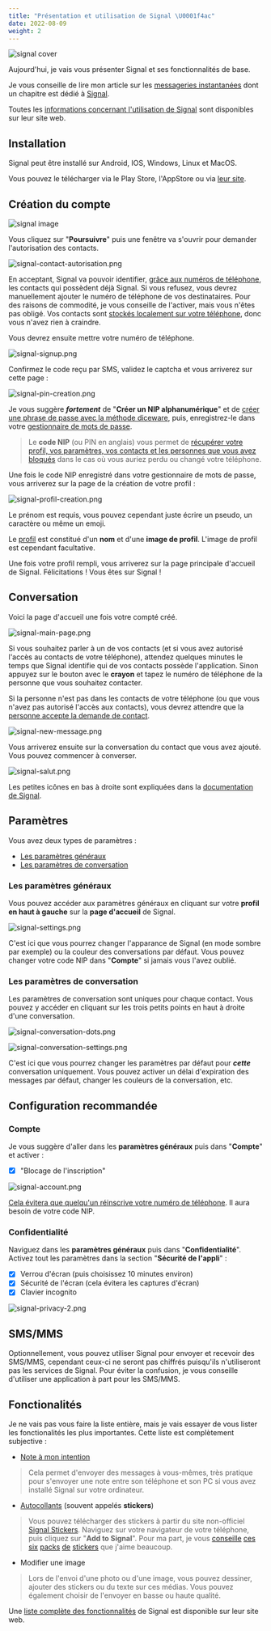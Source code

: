 ```yaml
---
title: "Présentation et utilisation de Signal \U0001f4ac"
date: 2022-08-09
weight: 2
---
```


![signal cover](/signal/signal-cover.png#center)

Aujourd'hui, je vais vous présenter Signal et ses fonctionnalités de base.

Je vous conseille de lire mon article sur les [messageries instantanées](/basiques/instant-messengers) dont un chapitre est dédié à [Signal](/basiques/instant-messengers#signal).

Toutes les [informations concernant l'utilisation de Signal](https://support.signal.org/hc/fr) sont disponibles sur leur site web.

## Installation

Signal peut être installé sur Android, IOS, Windows, Linux et MacOS.

Vous pouvez le télécharger via le Play Store, l'AppStore ou via [leur site](https://signal.org/download/).

## Création du compte

![signal image](/signal/signal-intro.png#center)

Vous cliquez sur "**Poursuivre**" puis une fenêtre va s'ouvrir pour demander l'autorisation des contacts. 

![signal-contact-autorisation.png](/signal/signal-contact-autorisation.png#center)

En acceptant, Signal va pouvoir identifier, [grâce aux numéros de téléphone](https://signal.org/blog/private-contact-discovery/), les contacts qui possèdent déjà Signal. Si vous refusez, vous devrez manuellement ajouter le numéro de téléphone de vos destinataires. Pour des raisons de commodité, je vous conseille de l'activer, mais vous n'êtes pas obligé. Vos contacts sont [stockés localement sur votre téléphone](https://support.signal.org/hc/fr/articles/360007061452-Signal-envoie-t-elle-mon-num%C3%A9ro-%C3%A0-mes-contacts-), donc vous n'avez rien à craindre.

Vous devrez ensuite mettre votre numéro de téléphone.

![signal-signup.png](/signal/signal-signup.png#center)

Confirmez le code reçu par SMS, validez le captcha et vous arriverez sur cette page :

![signal-pin-creation.png](/signal/signal-pin-creation.png#center)

Je vous suggère ***fortement*** de "**Créer un NIP alphanumérique**" et de [créer une phrase de passe avec la méthode diceware](/basiques/password-managers#la-méthode-diceware), puis, enregistrez-le dans votre [gestionnaire de mots de passe](/basiques/password-managers).

> Le **code NIP** (ou PIN en anglais) vous permet de [récupérer votre profil, vos paramètres, vos contacts et les personnes que vous avez bloqués](https://support.signal.org/hc/fr/articles/360007059792-NIP-Signal) dans le cas où vous auriez perdu ou changé votre téléphone.

Une fois le code NIP enregistré dans votre gestionnaire de mots de passe, vous arriverez sur la page de la création de votre profil :

![signal-profil-creation.png](/signal/signal-profil-creation.png#center)

Le prénom est requis, vous pouvez cependant juste écrire un pseudo, un caractère ou même un emoji.

Le [profil](https://support.signal.org/hc/fr/articles/360007459591-Les-profils-Signal-et-les-demandes-d-%C3%A9change-de-messages) est constitué d'un **nom** et d'une **image de profil**. L'image de profil est cependant facultative.

Une fois votre profil rempli, vous arriverez sur la page principale d'accueil de Signal. Félicitations ! Vous êtes sur Signal !

## Conversation

Voici la page d'accueil une fois votre compté créé.

![signal-main-page.png](/signal/signal-main-page.png#center)

Si vous souhaitez parler à un de vos contacts (et si vous avez autorisé l'accès au contacts de votre téléphone), attendez quelques minutes le temps que Signal identifie qui de vos contacts possède l'application. Sinon appuyez sur le bouton avec le **crayon** et tapez le numéro de téléphone de la personne que vous souhaitez contacter.

Si la personne n'est pas dans les contacts de votre téléphone (ou que vous n'avez pas autorisé l'accès aux contacts), vous devrez attendre que la [personne accepte la demande de contact](https://support.signal.org/hc/fr/articles/360007459591-Les-profils-Signal-et-les-demandes-d-%C3%A9change-de-messages#message_requests).

![signal-new-message.png](/signal/signal-new-message.png#center)

Vous arriverez ensuite sur la conversation du contact que vous avez ajouté. Vous pouvez commencer à converser.

![signal-salut.png](/signal/signal-salut.png#center)

Les petites icônes en bas à droite sont expliquées dans la [documentation de Signal](https://support.signal.org/hc/fr/articles/360007320751-Comment-puis-je-savoir-si-mon-message-a-%C3%A9t%C3%A9-remis-ou-lu-).

## Paramètres

Vous avez deux types de paramètres :

- [Les paramètres généraux](#les-paramètres-généraux)
- [Les paramètres de conversation](#les-paramètres-de-conversation)

### Les paramètres généraux

Vous pouvez accéder aux paramètres généraux en cliquant sur votre **profil en haut à gauche** sur la **page d'accueil** de Signal.

![signal-settings.png](/signal/signal-settings.png#center)

C'est ici que vous pourrez changer l'apparance de Signal (en mode sombre par exemple) ou la couleur des conversations par défaut.
Vous pouvez changer votre code NIP dans "**Compte**" si jamais vous l'avez oublié.

### Les paramètres de conversation

Les paramètres de conversation sont uniques pour chaque contact. Vous pouvez y accéder en cliquant sur les trois petits points en haut à droite d'une conversation.

![signal-conversation-dots.png](/signal/signal-conversation-dots.png#center)

![signal-conversation-settings.png](/signal/signal-conversation-settings.png#center)

C'est ici que vous pourrez changer les paramètres par défaut pour ***cette*** conversation uniquement. Vous pouvez activer un délai d'expiration des messages par défaut, changer les couleurs de la conversation, etc.

## Configuration recommandée

### Compte

Je vous suggère d'aller dans les **paramètres généraux** puis dans "**Compte**" et activer :

- [x] "Blocage de l'inscription"

![signal-account.png](/signal/signal-account.png#center)

[Cela évitera que quelqu'un réinscrive votre numéro de téléphone](https://support.signal.org/hc/fr/articles/360007059792-NIP-Signal#manage_registration_lock). Il aura besoin de votre code NIP.

### Confidentialité

Naviguez dans les **paramètres généraux** puis dans "**Confidentialité**". Activez tout les paramètres dans la section "**Sécurité de l'appli**" :

- [x] Verrou d'écran (puis choisissez 10 minutes environ)
- [x] Sécurité de l'écran (cela évitera les captures d'écran)
- [x] Clavier incognito

![signal-privacy-2.png](/signal/signal-privacy-2.png#center)

## SMS/MMS

Optionnellement, vous pouvez utiliser Signal pour envoyer et recevoir des SMS/MMS, cependant ceux-ci ne seront pas chiffrés puisqu'ils n'utiliseront pas les services de Signal. Pour éviter la confusion, je vous conseille d'utiliser une application à part pour les SMS/MMS.

## Fonctionalités

Je ne vais pas vous faire la liste entière, mais je vais essayer de vous lister les fonctionalités les plus importantes. Cette liste est complètement subjective :

- [Note à mon intention](https://support.signal.org/hc/fr/articles/360043272451-Note-%C3%A0-mon-intention)

> Cela permet d'envoyer des messages à vous-mêmes, très pratique pour s'envoyer une note entre son téléphone et son PC si vous avez installé Signal sur votre ordinateur.

- [Autocollants](https://support.signal.org/hc/fr/articles/360031836512-Autocollants) (souvent appelés **stickers**)

> Vous pouvez télécharger des stickers à partir du site non-officiel [Signal Stickers](https://signalstickers.com/). Naviguez sur votre navigateur de votre téléphone, puis cliquez sur "**Add to Signal**". Pour ma part, je vous [conseille](https://signalstickers.com/pack/2a4c8da668bb83cdf1ca2c2e6b0e4f60) [ces](https://signalstickers.com/pack/7b82302290ab9bb92cb66b8b67006df3) [six](https://signalstickers.com/pack/1917d7d33777f7c852d8970321d78f4a) [packs](https://signalstickers.com/pack/486e174c7972aef953f7c9579604ca17) [de](https://signalstickers.com/pack/20d2d82c1de0924634176f139f80f5b7) [stickers](https://signalstickers.com/pack/22cc15c9671421a307aa4da6a76f4249) que j'aime beaucoup.

- Modifier une image

> Lors de l'envoi d'une photo ou d'une image, vous pouvez dessiner, ajouter des stickers ou du texte sur ces médias.
	Vous pouvez également choisir de l'envoyer en basse ou haute 		qualité.

Une [liste complète des fonctionnalités](https://support.signal.org/hc/fr/categories/360000674791-Fonctions) de Signal est disponible sur leur site web.
